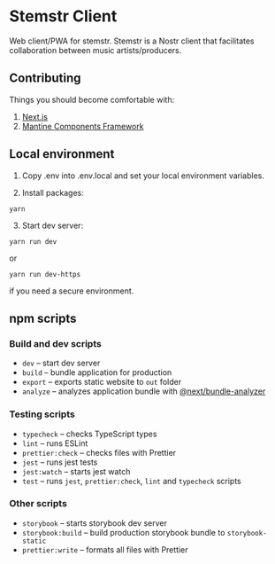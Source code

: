 # Stemstr Client

Web client/PWA for stemstr. Stemstr is a Nostr client that facilitates collaboration between music artists/producers.

## Contributing

Things you should become comfortable with:

1. [Next.js](https://nextjs.org/docs/getting-started)
2. [Mantine Components Framework](https://v5.mantine.dev/pages/getting-started/)

## Local environment

1. Copy .env into .env.local and set your local environment variables.

2. Install packages:

```
yarn
```

3. Start dev server:

```
yarn run dev
```

or

```
yarn run dev-https
```

if you need a secure environment.

## npm scripts

### Build and dev scripts

- `dev` – start dev server
- `build` – bundle application for production
- `export` – exports static website to `out` folder
- `analyze` – analyzes application bundle with [@next/bundle-analyzer](https://www.npmjs.com/package/@next/bundle-analyzer)

### Testing scripts

- `typecheck` – checks TypeScript types
- `lint` – runs ESLint
- `prettier:check` – checks files with Prettier
- `jest` – runs jest tests
- `jest:watch` – starts jest watch
- `test` – runs `jest`, `prettier:check`, `lint` and `typecheck` scripts

### Other scripts

- `storybook` – starts storybook dev server
- `storybook:build` – build production storybook bundle to `storybook-static`
- `prettier:write` – formats all files with Prettier

